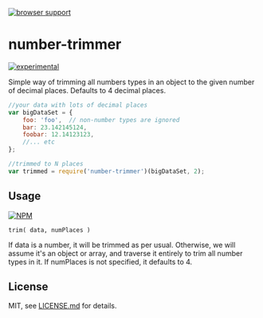 [![browser support](https://ci.testling.com/mattdesl/number-trimmer.png)](https://ci.testling.com/mattdesl/number-trimmer)

# number-trimmer

[![experimental](http://badges.github.io/stability-badges/dist/experimental.svg)](http://github.com/badges/stability-badges)

Simple way of trimming all numbers types in an object to the given number of decimal places. Defaults to 4 decimal places.

```js
//your data with lots of decimal places
var bigDataSet = {
	foo: 'foo',  // non-number types are ignored
	bar: 23.142145124,
	foobar: 12.14123123,
	//... etc
};

//trimmed to N places
var trimmed = require('number-trimmer')(bigDataSet, 2);
```

## Usage

[![NPM](https://nodei.co/npm/number-trimmer.png)](https://nodei.co/npm/number-trimmer/)

```trim( data, numPlaces )```

If data is a number, it will be trimmed as per usual. Otherwise, we will assume it's an object or array, and traverse it entirely to trim all number types in it. If numPlaces is not specified, it defaults to 4. 

## License

MIT, see [LICENSE.md](http://github.com/mattdesl/number-trimmer/blob/master/LICENSE.md) for details.
